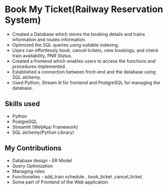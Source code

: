 
# Book My Ticket(Railway Reservation System)

- Created a Database which stores the booking details and trains information and routes information.
- Optimized the SQL queries using suitable indexing.
- Users can effortlessly book, cancel tickets, view bookings, and check train availability, PNR Status.
- Created a frontend which enables users to access the functions and procedures implemented.
- Established a connection between front-end and the database using SQL alchemy.
- Used Python, Stream lit for frontend and PostgreSQL for managing the database.




## Skills used

- Python
- PostgreSQL 
- Streamlit (WebApp Framework)
- SQL alchemy(Python Library)

## My Contributions
- Database design - ER Model
- Query Optimization 
- Managing roles
- Functionalies   - add_train schedule , book_ticket ,cancel_ticket.
- Some part of Frontend of the Web application

